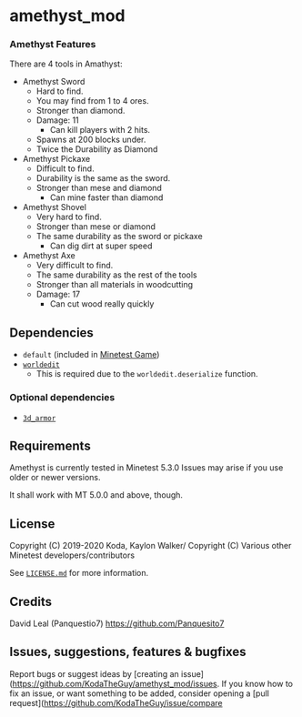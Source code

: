 # amethyst_mod
### Amethyst Features

There are 4 tools in Amathyst:

- Amethyst Sword
  - Hard to find.
  - You may find from 1 to 4 ores.
  - Stronger than diamond.
  - Damage: 11
    - Can kill players with 2 hits.
  - Spawns at 200 blocks under.
  - Twice the Durability as Diamond
- Amethyst Pickaxe
  - Difficult to find.
  - Durability is the same as the sword.
  - Stronger than mese and diamond
    - Can mine faster than diamond 
- Amethyst Shovel
  - Very hard to find.
  - Stronger than mese or diamond
  - The same durability as the sword or pickaxe
    - Can dig dirt at super speed
- Amethyst Axe
  - Very difficult to find.
  - The same durability as the rest of the tools
  - Stronger than all materials in woodcutting
  - Damage: 17
    - Can cut wood really quickly

## Dependencies

- `default` (included in [Minetest Game](https://github.com/minetest/minetest_game))
- [`worldedit`](https://github.com/Uberi/Minetest-WorldEdit)
  - This is required due to the `worldedit.deserialize` function.

### Optional dependencies

- [`3d_armor`](https://github.com/minetest-mods/3d_armor)

## Requirements

Amethyst is currently tested in Minetest 5.3.0
Issues may arise if you use older or newer versions.

It shall work with MT 5.0.0 and above, though.

## License

Copyright (C) 2019-2020 Koda, Kaylon Walker/
Copyright (C) Various other Minetest developers/contributors

See [`LICENSE.md`](LICENSE.md) for more information.

## Credits

David Leal (Panquestio7) https://github.com/Panquesito7

## Issues, suggestions, features & bugfixes

Report bugs or suggest ideas by [creating an issue](https://github.com/KodaTheGuy/amethyst_mod/issues.
If you know how to fix an issue, or want something to be added, consider opening a [pull request](https://github.com/KodaTheGuy/issue/compare
